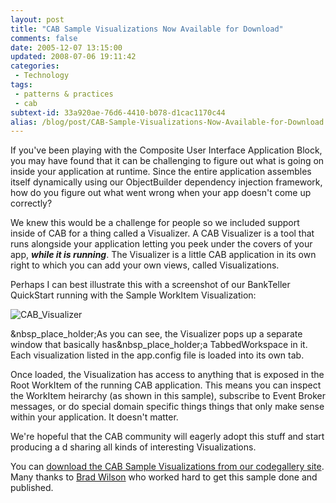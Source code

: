 ```yaml
---
layout: post
title: "CAB Sample Visualizations Now Available for Download"
comments: false
date: 2005-12-07 13:15:00
updated: 2008-07-06 19:11:42
categories:
 - Technology
tags:
 - patterns & practices
 - cab
subtext-id: 33a920ae-76d6-4410-b078-d1cac1170c44
alias: /blog/post/CAB-Sample-Visualizations-Now-Available-for-Download.aspx
---
```



If you've been playing with the Composite User Interface Application Block, you may have found that it can be challenging to figure out what is going on inside your application at runtime. Since the entire application assembles itself dynamically using our ObjectBuilder dependency injection framework, how do you figure out what went wrong when your app doesn't come up correctly? 

We knew this would be a challenge for people so we included support inside of CAB for a thing called a Visualizer. A CAB Visualizer is a tool that runs alongside your application letting you peek under the covers of your app, **_while it is running_**. The Visualizer is a little CAB application in its own right to which you can add your own views, called Visualizations. 

Perhaps I can best illustrate this with a screenshot of our BankTeller QuickStart running with the Sample WorkItem Visualization: 

![CAB_Visualizer](/Files/CAB_Visualizer.png)

&nbsp_place_holder;As you can see, the Visualizer pops up a separate window that basically has&nbsp_place_holder;a TabbedWorkspace in it. Each visualization listed in the app.config file is loaded into its own tab. 

Once loaded, the Visualization has access to anything that is exposed in the Root WorkItem of the running CAB application. This means you can inspect the WorkItem heirarchy (as shown in this sample), subscribe to Event Broker messages, or do special domain specific things things that only make sense within your application. It doesn't matter. 

We're hopeful that the CAB community will eagerly adopt this stuff and start producing a d sharing all kinds of interesting Visualizations. 

You can [download the CAB Sample Visualizations from our codegallery site](http://www.gotdotnet.com/codegallery/releases/viewuploads.aspx?id=22f72167-af95-44ce-a6ca-f2eafbf2653c). Many thanks to [Brad Wilson](http://www.agileprogrammer.com/dotnetguy) who worked hard to get this sample done and published. 
